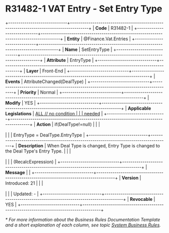 ﻿---
erp.type: front-end-business-rule
erp.entity: Finance.Vat.Entries
---

# R31482-1 VAT Entry - Set Entry Type
+-----------------------------+---------------------------------------------------------------------------------------+
| **Code**                    | R31482-1                                                                              |
+-----------------------------+---------------------------------------------------------------------------------------+
| **Entity**                  | @Finance.Vat.Entries                                                                  |
+-----------------------------+---------------------------------------------------------------------------------------+
| **Name**                    | SetEntryType                                                                          |
+-----------------------------+---------------------------------------------------------------------------------------+
| **Attribute**               | EntryType                                                                             |
+-----------------------------+---------------------------------------------------------------------------------------+
| **Layer**                   | Front-End                                                                             |
+-----------------------------+---------------------------------------------------------------------------------------+
| **Events**                  | AttributeChanged(DealType)                                                            |
+-----------------------------+---------------------------------------------------------------------------------------+
| **Priority**                | Normal                                                                                |
+-----------------------------+---------------------------------------------------------------------------------------+
| **Modify**                  | YES                                                                                   |
+-----------------------------+---------------------------------------------------------------------------------------+
| **Applicable Legislations** | [ALL // no condition                                                                  |
|                             | needed](xref:applicable-legislations)                                                 |
+-----------------------------+---------------------------------------------------------------------------------------+
| **Action**                  | if(DealType!=null)                                                                    |
|                             | <br/><br/>                                                                            |
|                             | EntryType = DealType.EntryType                                                        |
+-----------------------------+---------------------------------------------------------------------------------------+
| **Description**             | When Deal Type is changed, Entry Type is changed to the Deal Type\'s Entry Type.      |
|                             | <br/><br/>                                                                            |
|                             | (RecalcExpression)                                                                    |
+-----------------------------+---------------------------------------------------------------------------------------+
| **Message**                 |                                                                                       |
+-----------------------------+---------------------------------------------------------------------------------------+
| **Version**                 | Introduced: 21                                                                        |
|                             | <br/><br/>                                                                            |
|                             | Updated: -                                                                            |
+-----------------------------+---------------------------------------------------------------------------------------+
| **Revocable**               | YES                                                                                   |
+-----------------------------+---------------------------------------------------------------------------------------+

*\* For more information about the Business Rules Documentation Template and a short explanation of each column, see
topic [System Business Rules](../templates/template-description-system-business-rules.md).*
